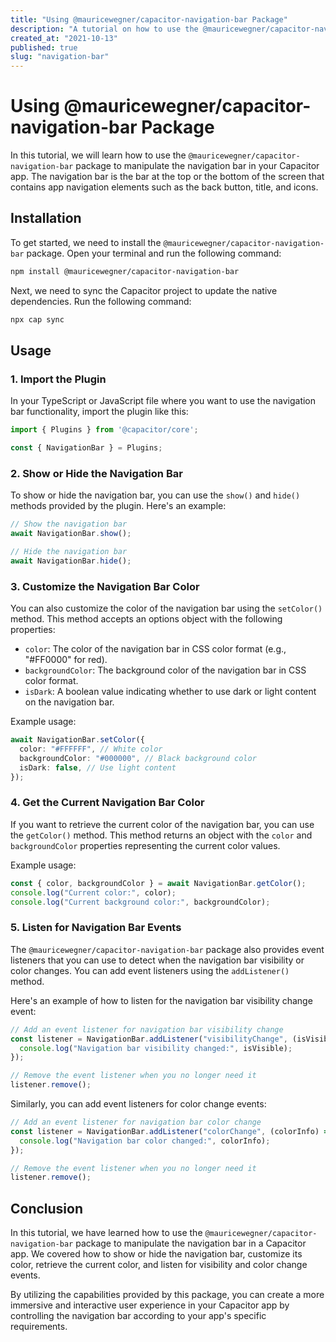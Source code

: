 ```yaml
---
title: "Using @mauricewegner/capacitor-navigation-bar Package"
description: "A tutorial on how to use the @mauricewegner/capacitor-navigation-bar package to manipulate the navigation bar in your Capacitor app."
created_at: "2021-10-13"
published: true
slug: "navigation-bar"
---
```


# Using @mauricewegner/capacitor-navigation-bar Package

In this tutorial, we will learn how to use the `@mauricewegner/capacitor-navigation-bar` package to manipulate the navigation bar in your Capacitor app. The navigation bar is the bar at the top or the bottom of the screen that contains app navigation elements such as the back button, title, and icons.

## Installation

To get started, we need to install the `@mauricewegner/capacitor-navigation-bar` package. Open your terminal and run the following command:

```bash
npm install @mauricewegner/capacitor-navigation-bar
```

Next, we need to sync the Capacitor project to update the native dependencies. Run the following command:

```bash
npx cap sync
```

## Usage

### 1. Import the Plugin

In your TypeScript or JavaScript file where you want to use the navigation bar functionality, import the plugin like this:

```typescript
import { Plugins } from '@capacitor/core';

const { NavigationBar } = Plugins;
```

### 2. Show or Hide the Navigation Bar

To show or hide the navigation bar, you can use the `show()` and `hide()` methods provided by the plugin. Here's an example:

```typescript
// Show the navigation bar
await NavigationBar.show();

// Hide the navigation bar
await NavigationBar.hide();
```

### 3. Customize the Navigation Bar Color

You can also customize the color of the navigation bar using the `setColor()` method. This method accepts an options object with the following properties:

- `color`: The color of the navigation bar in CSS color format (e.g., "#FF0000" for red).
- `backgroundColor`: The background color of the navigation bar in CSS color format.
- `isDark`: A boolean value indicating whether to use dark or light content on the navigation bar.

Example usage:

```typescript
await NavigationBar.setColor({
  color: "#FFFFFF", // White color
  backgroundColor: "#000000", // Black background color
  isDark: false, // Use light content
});
```

### 4. Get the Current Navigation Bar Color

If you want to retrieve the current color of the navigation bar, you can use the `getColor()` method. This method returns an object with the `color` and `backgroundColor` properties representing the current color values.

Example usage:

```typescript
const { color, backgroundColor } = await NavigationBar.getColor();
console.log("Current color:", color);
console.log("Current background color:", backgroundColor);
```

### 5. Listen for Navigation Bar Events

The `@mauricewegner/capacitor-navigation-bar` package also provides event listeners that you can use to detect when the navigation bar visibility or color changes. You can add event listeners using the `addListener()` method.

Here's an example of how to listen for the navigation bar visibility change event:

```typescript
// Add an event listener for navigation bar visibility change
const listener = NavigationBar.addListener("visibilityChange", (isVisible) => {
  console.log("Navigation bar visibility changed:", isVisible);
});

// Remove the event listener when you no longer need it
listener.remove();
```

Similarly, you can add event listeners for color change events:

```typescript
// Add an event listener for navigation bar color change
const listener = NavigationBar.addListener("colorChange", (colorInfo) => {
  console.log("Navigation bar color changed:", colorInfo);
});

// Remove the event listener when you no longer need it
listener.remove();
```

## Conclusion

In this tutorial, we have learned how to use the `@mauricewegner/capacitor-navigation-bar` package to manipulate the navigation bar in a Capacitor app. We covered how to show or hide the navigation bar, customize its color, retrieve the current color, and listen for visibility and color change events.

By utilizing the capabilities provided by this package, you can create a more immersive and interactive user experience in your Capacitor app by controlling the navigation bar according to your app's specific requirements.